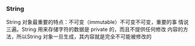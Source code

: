 ### String
String 对象最重要的特点：不可变（immutable）不可变不可变，重要的事
情说三遍。String 用来存储字符的数据是 private 的，而且不提供任何修改
内容的方法，所以String 对象一旦生成，其内容就是完全不可能被修改的
